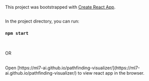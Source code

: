 This project was bootstrapped with [Create React App](https://github.com/facebook/create-react-app).

##

In the project directory, you can run:

### `npm start`

<br />

OR

<br />
Open [https://ml7-ai.github.io/pathfinding-visualizer/](https://ml7-ai.github.io/pathfinding-visualizer/) to view react app in the browser.
